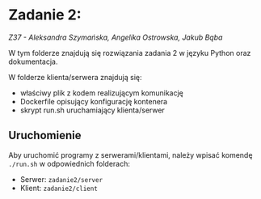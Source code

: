 # Zadanie 2:
*Z37 - Aleksandra Szymańska, Angelika Ostrowska, Jakub Bąba*

W tym folderze znajdują się rozwiązania zadania 2 w języku Python oraz dokumentacja.

W folderze klienta/serwera znajdują się:
- właściwy plik z kodem realizującym komunikację
- Dockerfile opisujący konfigurację kontenera
- skrypt run.sh uruchamiający klienta/serwer

## Uruchomienie
Aby uruchomić programy z serwerami/klientami, należy wpisać komendę `./run.sh` w odpowiednich folderach:
- Serwer: `zadanie2/server`
- Klient: `zadanie2/client`
